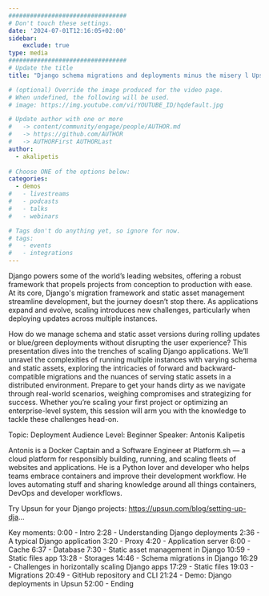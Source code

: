 ```yaml
---
#################################
# Don't touch these settings.
date: '2024-07-01T12:16:05+02:00'
sidebar:
    exclude: true
type: media
#################################
# Update the title
title: "Django schema migrations and deployments minus the misery l Upsun"

# (optional) Override the image produced for the video page.
# When undefined, the following will be used.
# image: https://img.youtube.com/vi/YOUTUBE_ID/hqdefault.jpg

# Update author with one or more
#   -> content/community/engage/people/AUTHOR.md
#   -> https://github.com/AUTHOR
#   -> AUTHORFirst AUTHORLast
author:
  - akalipetis
  
# Choose ONE of the options below:
categories:
  - demos
#   - livestreams
#   - podcasts
#   - talks
#   - webinars

# Tags don't do anything yet, so ignore for now.
# tags:
#   - events
#   - integrations
---
```

Django powers some of the world’s leading websites, offering a robust framework that propels projects from conception to production with ease. At its core, Django's migration framework and static asset management streamline development, but the journey doesn’t stop there. As applications expand and evolve, scaling introduces new challenges, particularly when deploying updates across multiple instances.

How do we manage schema and static asset versions during rolling updates or blue/green deployments without disrupting the user experience? This presentation dives into the trenches of scaling Django applications. We’ll unravel the complexities of running multiple instances with varying schema and static assets, exploring the intricacies of forward and backward-compatible migrations and the nuances of serving static assets in a distributed environment. Prepare to get your hands dirty as we navigate through real-world scenarios, weighing compromises and strategizing for success. Whether you’re scaling your first project or optimizing an enterprise-level system, this session will arm you with the knowledge to tackle these challenges head-on.

Topic:
Deployment
Audience Level:
Beginner
Speaker:
Antonis Kalipetis

Antonis is a Docker Captain and a Software Engineer at Platform.sh — a cloud platform for responsibly building, running, and scaling fleets of websites and applications. He is a Python lover and developer who helps teams embrace containers and improve their development workflow. He loves automating stuff and sharing knowledge around all things containers, DevOps and developer workflows.

Try Upsun for your Django projects: https://upsun.com/blog/setting-up-dja...

Key moments:
0:00 - Intro
2:28 - Understanding Django deployments
2:36 - A typical Django application
3:20 - Proxy
4:20 - Application server
6:00 - Cache
6:37 - Database
7:30 - Static asset management in Django
10:59 - Static files app
13:28 - Storages
14:46 - Schema migrations in Django
16:29 - Challenges in horizontally scaling Django apps
17:29 - Static files
19:03 - Migrations
20:49 - GitHub repository and CLI
21:24 - Demo: Django deployments in Upsun
52:00 - Ending
